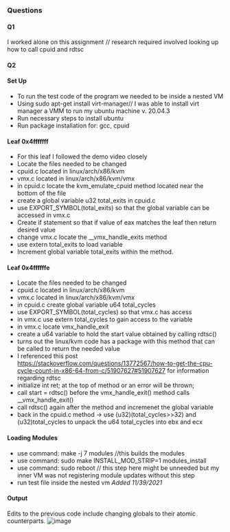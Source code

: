 ### Questions ####
#### Q1 ####
I worked alone on this assignment // research required involved looking up how to call cpuid and rdtsc 
#### Q2 ####
#### Set Up ####
* To run the test code of the program we needed to be inside a nested VM 
* Using sudo apt-get install virt-manager// I was able to install virt manager a VMM to run my ubuntu machine v. 20.04.3
* Run necessary steps to install ubuntu 
* Run package installation for: gcc, cpuid
#### Leaf 0x4fffffff ####
* For this leaf I followed the demo video closely 
* Locate the files needed to be changed 
*  cpuid.c located in linux/arch/x86/kvm
*  vmx.c located in linux/arch/x86/kvm/vmx 
*  in cpuid.c locate the kvm_emulate_cpuid method located near the bottom of the file 
*  create a global variable u32 total_exits in cpuid.c 
*  use EXPORT_SYMBOL(total_exits) so that the global variable can be accessed in vmx.c
*  Create if statement so that if value of eax matches the leaf then return desired value
*  change vmx.c locate the __vmx_handle_exits method
*  use extern total_exits to load variable
*  Increment global variable total_exits within the method. 
#### Leaf 0x4ffffffe ####
* Locate the files needed to be changed 
*  cpuid.c located in linux/arch/x86/kvm
*  vmx.c located in linux/arch/x86/kvm/vmx 
* in cpuid.c create global variable u64 total_cycles
* use EXPORT_SYMBOL(total_cycles) so that vmx.c has access
* in vmx.c use extern total_cycles to gain access to the variable
* in vmx.c locate vmx_handle_exit 
* create a u64 variable to hold the start value obtained by calling rdtsc()
* turns out the linux/kvm code has a package with this method that can be called to return the needed value 
* I referenced this post https://stackoverflow.com/questions/13772567/how-to-get-the-cpu-cycle-count-in-x86-64-from-c/51907627#51907627 for information regarding rdtsc 
* initialize int ret; at the top of method or an error will be thrown; 
* call start = rdtsc() before the vmx_handle_exit() method calls __vmx_handle_exit() 
* call rdtsc() again after the method and incremenet the global variable 
* back in the cpuid.c method -> use (u32)(total_cycles>>32) and (u32)total_cycles to unpack the u64 total_cycles into ebx and ecx  
#### Loading Modules ####
* use command: make -j 7 modules //this builds the modules
* use command: sudo make INSTALL_MOD_STRIP=1 modules_install 
* use command: sudo reboot // this step here might be unneeded but my inner VM was not registering module updates without this step 
* run test file inside the nested vm 
*Added 11/39/2021*
#### Output 
Edits to the previous code include changing globals to their atomic counterparts. 
![image](https://user-images.githubusercontent.com/11416306/143965414-1ddf8c65-ed50-4a06-9875-f412d597ba79.png)

